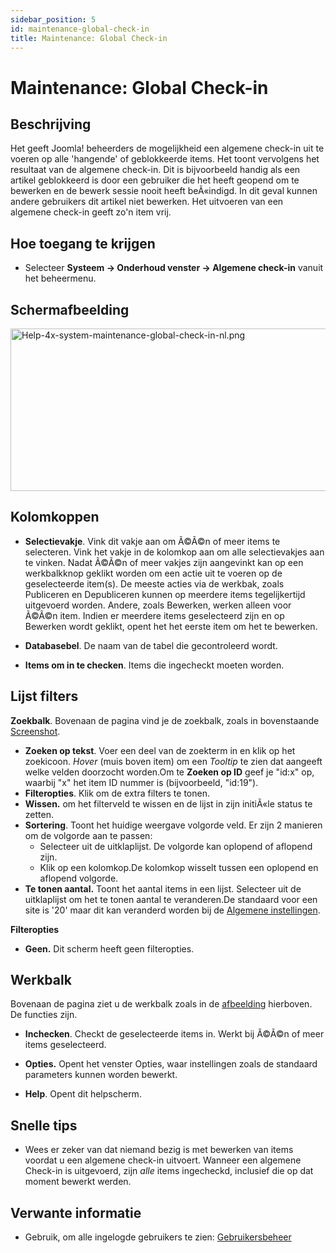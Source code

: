 ```yaml
---
sidebar_position: 5
id: maintenance-global-check-in
title: Maintenance: Global Check-in
---
```

# Maintenance: Global Check-in
## Beschrijving

Het geeft Joomla! beheerders de mogelijkheid een algemene check-in uit
te voeren op alle 'hangende' of geblokkeerde items. Het toont vervolgens
het resultaat van de algemene check-in. Dit is bijvoorbeeld handig als
een artikel geblokkeerd is door een gebruiker die het heeft geopend om
te bewerken en de bewerk sessie nooit heeft beÃ«indigd. In dit geval
kunnen andere gebruikers dit artikel niet bewerken. Het uitvoeren van
een algemene check-in geeft zo'n item vrij.

## Hoe toegang te krijgen

- Selecteer **Systeem **→** Onderhoud venster **→** Algemene check-in**
  vanuit het beheermenu.

## Schermafbeelding

<img
src="https://docs.joomla.org/images/thumb/4/4a/Help-4x-system-maintenance-global-check-in-nl.png/800px-Help-4x-system-maintenance-global-check-in-nl.png"
decoding="async"
srcset="https://docs.joomla.org/images/thumb/4/4a/Help-4x-system-maintenance-global-check-in-nl.png/1200px-Help-4x-system-maintenance-global-check-in-nl.png 1.5x, https://docs.joomla.org/images/4/4a/Help-4x-system-maintenance-global-check-in-nl.png 2x"
data-file-width="1284" data-file-height="418" width="800" height="260"
alt="Help-4x-system-maintenance-global-check-in-nl.png" />

## Kolomkoppen

- **Selectievakje**. Vink dit vakje aan om Ã©Ã©n of meer items te
  selecteren. Vink het vakje in de kolomkop aan om alle selectievakjes
  aan te vinken. Nadat Ã©Ã©n of meer vakjes zijn aangevinkt kan op een
  werkbalkknop geklikt worden om een actie uit te voeren op de
  geselecteerde item(s). De meeste acties via de werkbak, zoals
  Publiceren en Depubliceren kunnen op meerdere items tegelijkertijd
  uitgevoerd worden. Andere, zoals Bewerken, werken alleen voor Ã©Ã©n
  item. Indien er meerdere items geselecteerd zijn en op Bewerken wordt
  geklikt, opent het het eerste item om het te bewerken.

<!-- -->

- **Databasebel**. De naam van de tabel die gecontroleerd wordt.

<!-- -->

- **Items om in te checken**. Items die ingecheckt moeten worden.

## Lijst filters

**Zoekbalk**. Bovenaan de pagina vind je de zoekbalk, zoals in
bovenstaande [Screenshot](#screenshot).

- **Zoeken op tekst**. Voer een deel van de zoekterm in en klik op het
  zoekicoon. *Hover* (muis boven item) om een *Tooltip* te zien dat
  aangeeft welke velden doorzocht worden.Om te **Zoeken op ID** geef je
  "id:x" op, waarbij "x" het item ID nummer is (bijvoorbeeld, "id:19").
- **Filteropties**. Klik om de extra filters te tonen.
- **Wissen.** om het filterveld te wissen en de lijst in zijn initiÃ«le
  status te zetten.
- **Sortering**. Toont het huidige weergave volgorde veld. Er zijn 2
  manieren om de volgorde aan te passen:
  - Selecteer uit de uitklaplijst. De volgorde kan oplopend of aflopend
    zijn.
  - Klik op een kolomkop.De kolomkop wisselt tussen een oplopend en
    aflopend volgorde.
- **Te tonen aantal.** Toont het aantal items in een lijst. Selecteer
  uit de uitklaplijst om het te tonen aantal te veranderen.De standaard
  voor een site is '20' maar dit kan veranderd worden bij de [Algemene
  instellingen](https://docs.joomla.org/Help4.x:Site_Global_Configuration/nl#defaultlistlimit "Special:MyLanguage/Help4.x:Site Global Configuration/nl").

**Filteropties**

- **Geen.** Dit scherm heeft geen filteropties.

## Werkbalk

Bovenaan de pagina ziet u de werkbalk zoals in de
[afbeelding](#Schermafbeelding) hierboven. De functies zijn.

- **Inchecken**. Checkt de geselecteerde items in. Werkt bij Ã©Ã©n of
  meer items geselecteerd.

<!-- -->

- **Opties.** Opent het venster Opties, waar instellingen zoals de
  standaard parameters kunnen worden bewerkt.

<!-- -->

- **Help**. Opent dit helpscherm.

## Snelle tips

- Wees er zeker van dat niemand bezig is met bewerken van items voordat
  u een algemene check-in uitvoert. Wanneer een algemene Check-in is
  uitgevoerd, zijn *alle* items ingecheckd, inclusief die op dat moment
  bewerkt werden.

## Verwante informatie

- Gebruik, om alle ingelogde gebruikers te zien:
  [Gebruikersbeheer](https://docs.joomla.org/Help4.x:Users/nl "Help4.x:Users/nl")
